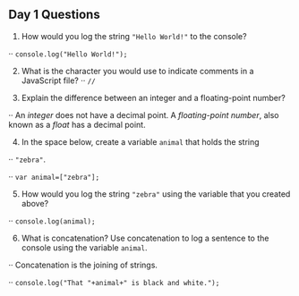 ## Day 1 Questions

1. How would you log the string `"Hello World!"` to the console?

·· ```console.log("Hello World!");```

2. What is the character you would use to indicate comments in a JavaScript file?
 ·· ```//```


3. Explain the difference between an integer and a floating-point number?

·· An *integer* does not have a decimal point. A *floating-point number*, also known as a *float* has a decimal point.

4. In the space below, create a variable `animal` that holds the string

·· `"zebra"`.

·· ```var animal=["zebra"];```


5. How would you log the string `"zebra"` using the variable that you created above?

·· ```console.log(animal);```

6. What is concatenation? Use concatenation to log a sentence to the console using the variable `animal`.

·· Concatenation is the joining of strings.

·· ```console.log("That "+animal+" is black and white."); ```
